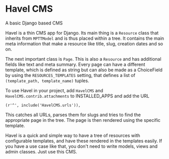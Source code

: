 Havel CMS
=========
A basic Django based CMS

Havel is a thin CMS app for Django. Its main thing is a `Resource` class that inherits from `MPTTModel` and is thus
placed within a tree. It contains the main meta information that make a resource
like title, slug, creation dates and so on.

The next important class is `Page`. This is also a `Resource` and has additional
fields like text and meta summary. Every page can have a different template, which
is defined as string but can also be made as a ChoiceField by using the 
`RESOURCES_TEMPLATES` setting, that defines a list of `(template_path, template_name)`
tuples.

To use Havel in your project, add `HavelCMS` and `HavelCMS.contrib.attachments` to INSTALLED_APPS and add the URL

    (r'^', include('HavelCMS.urls')),

This catches all URLs, parses them for slugs and tries to find the appropriate
page in the tree. The page is then rendered using the specific template.

Havel is a quick and simple way to have a tree of resources with configurable
templates, and have these rendered in the templates easily. If you have a use case
like that, you don't need to write models, views and admin classes. Just use
this CMS.
